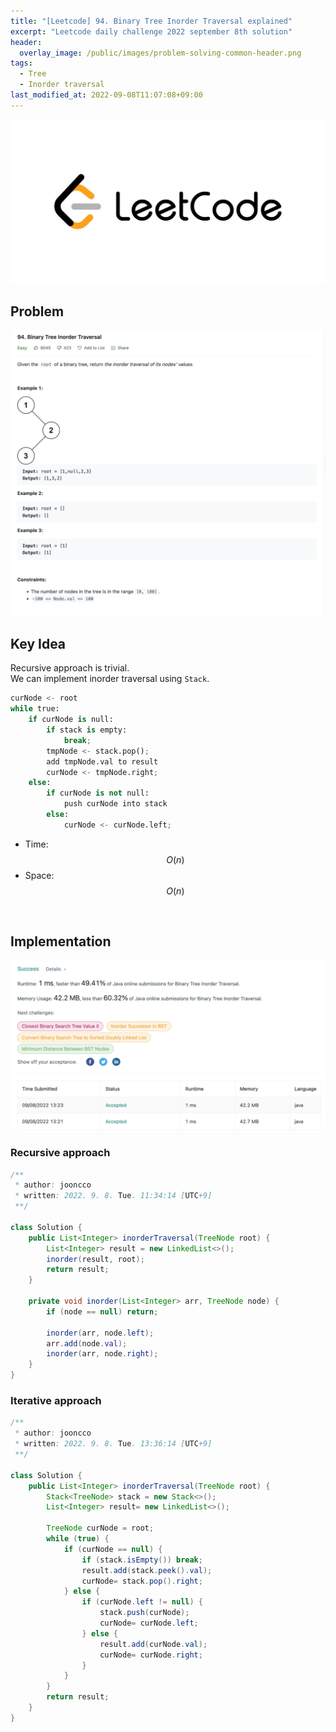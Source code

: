 ```yaml
---
title: "[Leetcode] 94. Binary Tree Inorder Traversal explained"
excerpt: "Leetcode daily challenge 2022 september 8th solution"
header:
  overlay_image: /public/images/problem-solving-common-header.png
tags:
  - Tree
  - Inorder traversal
last_modified_at: 2022-09-08T11:07:08+09:00
---
```


<a href="https://leetcode.com/">
    <img src="/public/images/leetcode-logo.jpeg"/>
</a>

## Problem

<a href="https://leetcode.com/problems/binary-tree-inorder-traversal/">
    <img src="/public/images/leetcode-94.png"/>
</a>

<br/>

## Key Idea

Recursive approach is trivial.  
We can implement inorder traversal using `Stack`.

```python
curNode <- root
while true:
    if curNode is null:
        if stack is empty:
            break;
        tmpNode <- stack.pop();
        add tmpNode.val to result
        curNode <- tmpNode.right;
    else:
        if curNode is not null:
            push curNode into stack
        else:
            curNode <- curNode.left;
```

- Time: $$O(n)$$
- Space: $$O(n)$$

<br/>

## Implementation

<img src="/public/images/leetcode-94-result.png"/>

### Recursive approach

```java
/**
 * author: jooncco
 * written: 2022. 9. 8. Tue. 11:34:14 [UTC+9]
 **/

class Solution {
    public List<Integer> inorderTraversal(TreeNode root) {
        List<Integer> result = new LinkedList<>();
        inorder(result, root);
        return result;
    }

    private void inorder(List<Integer> arr, TreeNode node) {
        if (node == null) return;

        inorder(arr, node.left);
        arr.add(node.val);
        inorder(arr, node.right);
    }
}
```

### Iterative approach

```java
/**
 * author: jooncco
 * written: 2022. 9. 8. Tue. 13:36:14 [UTC+9]
 **/

class Solution {
    public List<Integer> inorderTraversal(TreeNode root) {
        Stack<TreeNode> stack = new Stack<>();
        List<Integer> result= new LinkedList<>();

        TreeNode curNode = root;
        while (true) {
            if (curNode == null) {
                if (stack.isEmpty()) break;
                result.add(stack.peek().val);
                curNode= stack.pop().right;
            } else {
                if (curNode.left != null) {
                    stack.push(curNode);
                    curNode= curNode.left;
                } else {
                    result.add(curNode.val);
                    curNode= curNode.right;
                }
            }
        }
        return result;
    }
}
```
